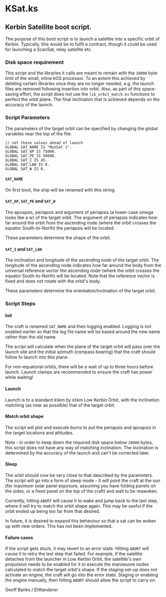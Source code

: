 # KSat.ks

## Kerbin Satellite boot script.

The purpose of this boot script is to launch a satellite into a specific orbit of Kerbin. Typically, this would be to fulfil a contract, though it could be used for launching a ScanSat, relay satellite etc.

### Disk space requirement

This script and the libraries it calls are meant to remain with the `20000` byte limit of the small, inline kOS processor. To an extent this achieved by deleting certain libraries once they are no longer needed, e.g. the launch files are removed following insertion into orbit. Also, as part of this space-saving effort, the script does not use the `lib_orbit_match.ks` functions to perfect the orbit plane. The final inclination that is achieved depends on the accuracy of the launch.

### Script Parameters

The parameters of the target orbit can be specified by changing the global variables near the top of the file:

    // set these values ahead of launch
    GLOBAL SAT_NAME IS "MunSat 1".
    GLOBAL SAT_AP IS 75000.
    GLOBAL SAT_PE IS 50000.
    GLOBAL SAT_I IS 45.
    GLOBAL SAT_LAN IS 0.
    GLOBAL SAT_W IS 0.

#### `SAT_NAME`

On first boot, the ship will be renamed with this string.

#### `SAT_AP`, `SAT_PE` and `SAT_W`

The apoapsis, periapsis and argument of periapsis (a lower-case omega looks like a w) of the target orbit. The argument of periapsis indicates how far around the orbit from the ascending node (where the orbit crosses the equator South-to-North) the periapsis will be located.

These parameters determine the shape of the orbit.

#### `SAT_I` and `SAT_LAN`

The inclination and longitude of the ascending node of the target orbit. The longitude of the ascending node indicates how far around the body from the universal reference vector the ascending node (where the orbit crosses the equator South-to-North) will be located. Note that the reference vector is fixed and does not rotate with the orbit's body. 

These parameters determine the orientation/inclination of the target orbit.

### Script Steps

#### Init

The craft is renamed `SAT_NAME` and then logging enabled. Logging is not enabled earlier so that the log file name will be based around the new name rather than the old name.

The script will calculate when the plane of the target orbit will pass over the launch site and the initial azimuth (compass bearing) that the craft should follow to launch into this plane.

For non-equatorial orbits, there will be a wait of up to three hours before launch. Launch clamps are recommended to ensure the craft has power while waiting!

#### Launch

Launch is to a standard `85`km by `85`km Low Kerbin Orbit, with the inclination matching (as near as possible) that of the target orbit.

#### Match orbit shape

The script will plot and execute burns to put the periapsis and apoapsis in the target locations and altitudes.

Note - in order to keep down the required disk space below `20000` bytes, this script does not have any way of matching inclination. The inclination is determined by the accuracy of the launch and can't be corrected later.

#### Sleep

The orbit should now be very close to that described by the parameters. The script will go into a form of sleep mode - it will point the craft at the sun (for maximum solar panel exposure, assuming you have folding panels on the sides, or a fixed panel on the top of the craft) and wait to be reawoken.

Currently, hitting `ABORT` will cause it to wake and jump back to the last step, where it will try to match the orbit shape again. This may be useful if the orbit ended up being too far from that desired.

In future, it is desired to expand this behaviour so that a sat can be woken up with new orders. This has not been implemented.

#### Failure cases

If the script gets stuck, it may revert to an error state. Hitting `ABORT` will cause it to retry the last step that failed. For example, if the satellite detaches from the launcher in Low Kerbin Orbit, the satellite's own propulsion needs to be enabled for it to execute the manoeuvre nodes calculated to match the target orbit's shape. If the staging set-up does not activate an engine, the craft will go into the error state. Staging or enabling the engine manually, then hitting `ABORT` should allow the script to carry on.

Geoff Banks / ElWanderer
